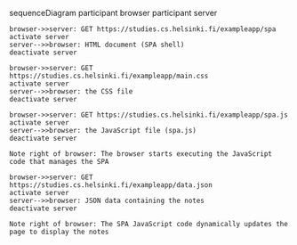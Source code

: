 sequenceDiagram
    participant browser
    participant server

    browser->>server: GET https://studies.cs.helsinki.fi/exampleapp/spa
    activate server
    server-->>browser: HTML document (SPA shell)
    deactivate server

    browser->>server: GET https://studies.cs.helsinki.fi/exampleapp/main.css
    activate server
    server-->>browser: the CSS file
    deactivate server

    browser->>server: GET https://studies.cs.helsinki.fi/exampleapp/spa.js
    activate server
    server-->>browser: the JavaScript file (spa.js)
    deactivate server

    Note right of browser: The browser starts executing the JavaScript code that manages the SPA

    browser->>server: GET https://studies.cs.helsinki.fi/exampleapp/data.json
    activate server
    server-->>browser: JSON data containing the notes
    deactivate server

    Note right of browser: The SPA JavaScript code dynamically updates the page to display the notes
